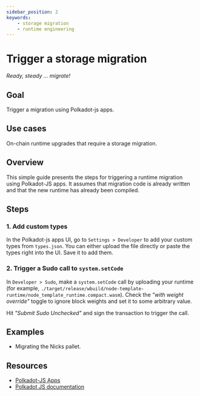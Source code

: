 ```yaml
---
sidebar_position: 2
keywords: 
    - storage migration
    - runtime engineering
---
```


# Trigger a storage migration
_Ready, steady ... migrate!_

## Goal

Trigger a migration using Polkadot-js apps.

## Use cases
On-chain runtime upgrades that require a storage migration. 

## Overview

This simple guide presents the steps for triggering a runtime migration using Polkadot-JS apps. It
assumes that migration code is already written and that the new runtime has already been compiled.

## Steps

### 1. Add custom types
In the Polkadot-js apps UI, go to `Settings > Developer` to add your custom types from `types.json`. You can either upload the file directly or paste the types right into the UI. Save it to add them.

### 2. Trigger a Sudo call to `system.setCode`

In `Developer > Sudo`, make a `system.setCode` call by uploading your runtime (for example, `./target/release/wbuild/node-template-runtime/node_template_runtime.compact.wasm`). Check the _"with weight override"_ toggle to ignore block weights and set it to some arbitrary value. 

Hit _"Submit Sudo Unchecked"_ and sign the transaction to trigger the call.  


## Examples

- Migrating the Nicks pallet.

## Resources

- [Polkadot-JS Apps](https://polkadot.js.org/apps/)
- [Polkadot JS documentation](https://polkadot.js.org/docs/)
